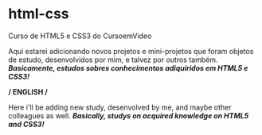 # html-css
 Curso de HTML5 e CSS3 do CursoemVideo

Aqui estarei adicionando novos projetos e mini-projetos que foram objetos de estudo, desenvolvidos por mim, e talvez por outros também.
***Basicamente, estudos sobres conhecimentos adiquiridos em HTML5 e CSS3!***

**/ ENGLISH /**

Here i'll be adding new study, desenvolved by me, and maybe other colleagues as well.
***Basically, studys on acquired knowledge on HTML5 and CSS3!***
